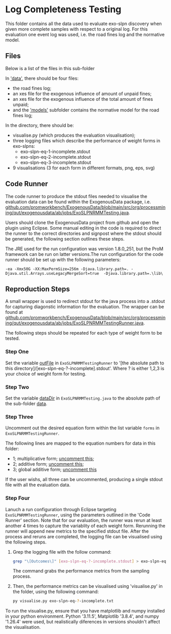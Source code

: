 # Log Completeness Testing

This folder contains all the data used to evaluate exo-slpn discovery when
given more complete samples with respect to a original log. For this evaluation
one event log was used, i.e. the road fines log and the normative model.


## Files

Below is a list of the files in this sub-folder

In ['data'](./data), there should be four files:
- the road fines log;
- an xes file for the exogenous influence of amount of unpaid fines;
- an xes file for the exogenous influence of the total amount of fines unpaid;
- and the ['models'](./data/models/) subfolder contains the normative model for the road fines log;

In the directory, there should be:
- visualise.py (which produces the evaluation visualisation);
- three logging files which describe the performance of weight forms in 
exo-slpns:
    - exo-slpn-eq-1-incomplete.stdout
    - exo-slpn-eq-2-incomplete.stdout
    - exo-slpn-eq-3-incomplete.stdout
- 9 visualisations (3 for each form in different formats, png, eps, svg)

## Code Runner

The code runner to produce the stdout files needed to visualise the evaluation
data can be found within the ExogenousData package, i.e. 
[github.com/promworkbench/ExogenousData/blob/main/src/org/processmining/qut/exogenousdata/ab/jobs/ExoSLPNRMMTesting.java](https://github.com/promworkbench/ExogenousData/blob/main/src/org/processmining/qut/exogenousdata/ab/jobs/ExoSLPNRMMTesting.java). 

Users should clone the ExogenousData project from github and open the plugin 
using Eclipse.  Some manual editing in the code is 
required to direct the runner to the correct directories and signpost where 
the stdout should be generated, the following section outlines these steps.

The JRE used for the run configuration was version 1.8.0_251, but the ProM
framework can be run on latter versions.The run configuration for the code 
runner should be set up with the following parameters:
```code
-ea -Xmx50G -XX:MaxPermSize=256m -Djava.library.path=. -Djava.util.Arrays.useLegacyMergeSort=true  -Djava.library.path=.\lib\
```

## Reproduction Steps

A small wrapper is used to redirect stdout for the java process into a .stdout
for capturing diagonstic information for the evaluation.
The wrapper can be found at [github.com/promworkbench/ExogenousData/blob/main/src/org/processmining/qut/exogenousdata/ab/jobs/ExoSLPNRMMTestingRunner.java](https://github.com/promworkbench/ExogenousData/blob/main/src/org/processmining/qut/exogenousdata/ab/jobs/ExoSLPNRMMTestingRunner.java).

The following steps should be repeated for each type of weight form to be
tested.

### Step One 

Set the variable [outFile](https://github.com/promworkbench/ExogenousData/blob/437912b3a9d29b1e65e761c60a3cbf57dfe3ed97/src/org/processmining/qut/exogenousdata/ab/jobs/ExoSLPNRMMTesting.java#L34) in `ExoSLPNRMMTestingRunner` to '[the absolute path to this directory]/[exo-slpn-eq-?-incomplete].stdout'. Where ? is either 1,2,3 is your choice of weight form for testing.

### Step Two

Set the variable [dataDir](https://github.com/promworkbench/ExogenousData/blob/main/src/org/processmining/qut/exogenousdata/ab/jobs/ExoSLPNRMMTesting.java#L34) in `ExoSLPNRMMTesting.java` to the absolute path of the sub-folder [data](./data/).

### Step Three

Uncomment out the desired equation form within the list variable `forms` in 
`ExoSLPNRMMTestingRunner`.

The following lines are mapped to the equation numbers for data in this folder:
- 1; multiplicative form; [uncomment this](https://github.com/promworkbench/ExogenousData/blob/437912b3a9d29b1e65e761c60a3cbf57dfe3ed97/src/org/processmining/qut/exogenousdata/ab/jobs/ExoSLPNRMMTesting.java#L66);
- 2; additive form; [uncomment this](https://github.com/promworkbench/ExogenousData/blob/437912b3a9d29b1e65e761c60a3cbf57dfe3ed97/src/org/processmining/qut/exogenousdata/ab/jobs/ExoSLPNRMMTesting.java#L67);
- 3; global additive form; [uncomment this](https://github.com/promworkbench/ExogenousData/blob/437912b3a9d29b1e65e761c60a3cbf57dfe3ed97/src/org/processmining/qut/exogenousdata/ab/jobs/ExoSLPNRMMTesting.java#L68)

If the user wishs, all three can be uncommented, producing a single
stdout file with all the evaluation data.

### Step Four

Lanuch a run configuration through Eclipse targeting `ExoSLPNRMMTestingRunner`,
using the parameters outlined in the 'Code Runner' section. Note that for 
our evaluation, the runner was rerun at least another 4 times to capture the
variablity of each weight form. Rerunning the runner will append new metrics to
the specified stdout file. After the process and reruns are completed, 
the logging file can be visualised using the following steps.

1) 
    Grep the logging file with the follow command:
    ```bash
    grep "\[Outcomes\]" [exo-slpn-eq-?-incomplete.stdout] > exo-slpn-eq-?-incomplete.txt
    ```
    The command grabs the performance metrics from the sampling process.

2) 
    Then, the performance metrics can be visualised using 'visualise.py' in the folder,
    using the following command:
    ```bash
    py visualise.py exo-slpn-eq-?-incomplete.txt
    ```

To run the visualise.py, ensure that you have matplotlib and numpy installed
in your python environment. Python '3.11.5', Matplotlib '3.8.4', and 
numpy '1.26.4' were used, but realistically diferences in versions shouldn't 
affect the visualisation.
